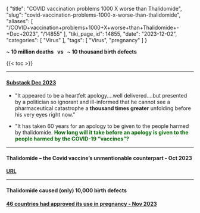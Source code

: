 {
    "title": "COVID vaccination problems 1000 X worse than Thalidomide",
    "slug": "covid-vaccination-problems-1000-x-worse-than-thalidomide",
    "aliases": [
        "/COVID+vaccination+problems+1000+X+worse+than+Thalidomide+-+Dec+2023",
        "/14855"
    ],
    "tiki_page_id": 14855,
    "date": "2023-12-02",
    "categories": [
        "Virus"
    ],
    "tags": [
        "Virus",
        "pregnancy"
    ]
}


**~ 10 million deaths &nbsp; vs &nbsp; ~ 10 thousand birth defects** 

{{< toc >}}

---

#### [Substack Dec 2023](https://phillipaltman.substack.com/p/pm-albanese-delivers-national-apology?utm_source=post-email-title&publication_id=1301027&post_id=139355409&utm_campaign=email-post-title&isFreemail=true&r=ofo3r&utm_medium=email)

* "It appeared to be a heartfelt apology….well delivered….but presented by a politician so ignorant and ill-informed that he cannot see a pharmaceutical catastrophe a  **thousand times greater**  unfolding before his very eyes right now."

* "It has taken 60 years for an apology to be given to the people harmed by thalidomide.  **<span style="color:#060;">How long will it take before an apology is given to the people harmed by the COVID-19 “vaccines”?</span>** 

---

#### Thalidomide – the Covid vaccine’s unmentionable counterpart - Oct 2023

 **[URL](https://www.conservativewoman.co.uk/thalidomide-the-covid-vaccines-unmentionable-counterpart/)** 

---

#### Thalidomide caused (only) 10,000 birth defects

 **[46 countries had approved its use in pregnancy - Nov 2023](https://www.healthcarenavigation.com/when-regulators-save-lives-46-countries-approved-thalidomide-but-not-the-united-states/)**